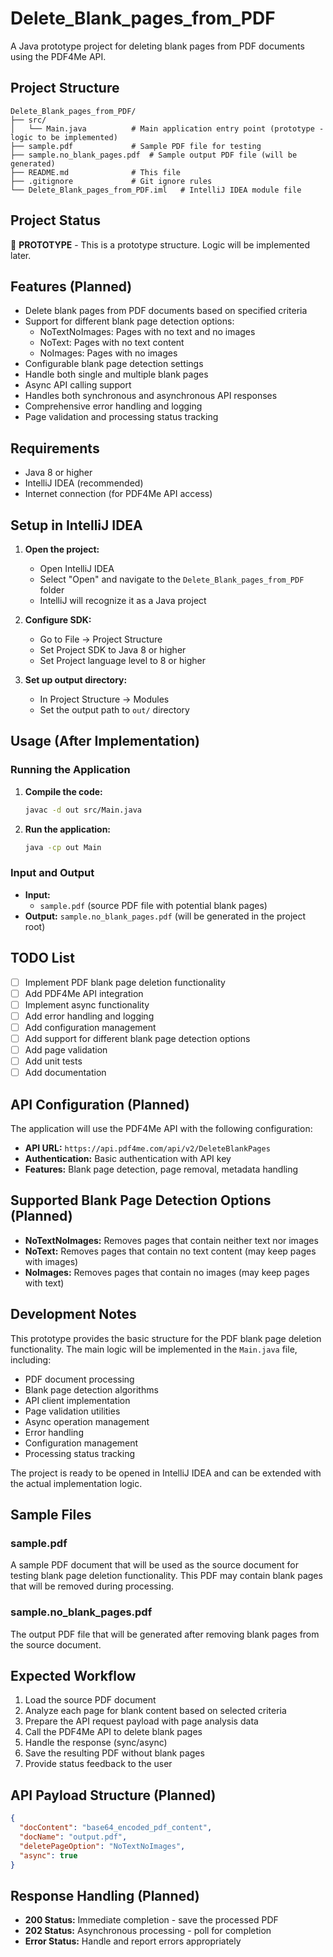 # Delete_Blank_pages_from_PDF

A Java prototype project for deleting blank pages from PDF documents using the PDF4Me API.

## Project Structure

```
Delete_Blank_pages_from_PDF/
├── src/
│   └── Main.java          # Main application entry point (prototype - logic to be implemented)
├── sample.pdf             # Sample PDF file for testing
├── sample.no_blank_pages.pdf  # Sample output PDF file (will be generated)
├── README.md              # This file
├── .gitignore             # Git ignore rules
└── Delete_Blank_pages_from_PDF.iml   # IntelliJ IDEA module file
```

## Project Status

🚧 **PROTOTYPE** - This is a prototype structure. Logic will be implemented later.

## Features (Planned)

- Delete blank pages from PDF documents based on specified criteria
- Support for different blank page detection options:
  - NoTextNoImages: Pages with no text and no images
  - NoText: Pages with no text content
  - NoImages: Pages with no images
- Configurable blank page detection settings
- Handle both single and multiple blank pages
- Async API calling support
- Handles both synchronous and asynchronous API responses
- Comprehensive error handling and logging
- Page validation and processing status tracking

## Requirements

- Java 8 or higher
- IntelliJ IDEA (recommended)
- Internet connection (for PDF4Me API access)

## Setup in IntelliJ IDEA

1. **Open the project:**
   - Open IntelliJ IDEA
   - Select "Open" and navigate to the `Delete_Blank_pages_from_PDF` folder
   - IntelliJ will recognize it as a Java project

2. **Configure SDK:**
   - Go to File → Project Structure
   - Set Project SDK to Java 8 or higher
   - Set Project language level to 8 or higher

3. **Set up output directory:**
   - In Project Structure → Modules
   - Set the output path to `out/` directory

## Usage (After Implementation)

### Running the Application

1. **Compile the code:**
   ```bash
   javac -d out src/Main.java
   ```

2. **Run the application:**
   ```bash
   java -cp out Main
   ```

### Input and Output

- **Input:** 
  - `sample.pdf` (source PDF file with potential blank pages)
- **Output:** `sample.no_blank_pages.pdf` (will be generated in the project root)

## TODO List

- [ ] Implement PDF blank page deletion functionality
- [ ] Add PDF4Me API integration
- [ ] Implement async functionality
- [ ] Add error handling and logging
- [ ] Add configuration management
- [ ] Add support for different blank page detection options
- [ ] Add page validation
- [ ] Add unit tests
- [ ] Add documentation

## API Configuration (Planned)

The application will use the PDF4Me API with the following configuration:
- **API URL:** `https://api.pdf4me.com/api/v2/DeleteBlankPages`
- **Authentication:** Basic authentication with API key
- **Features:** Blank page detection, page removal, metadata handling

## Supported Blank Page Detection Options (Planned)

- **NoTextNoImages:** Removes pages that contain neither text nor images
- **NoText:** Removes pages that contain no text content (may keep pages with images)
- **NoImages:** Removes pages that contain no images (may keep pages with text)

## Development Notes

This prototype provides the basic structure for the PDF blank page deletion functionality. The main logic will be implemented in the `Main.java` file, including:

- PDF document processing
- Blank page detection algorithms
- API client implementation
- Page validation utilities
- Async operation management
- Error handling
- Configuration management
- Processing status tracking

The project is ready to be opened in IntelliJ IDEA and can be extended with the actual implementation logic.

## Sample Files

### sample.pdf
A sample PDF document that will be used as the source document for testing blank page deletion functionality. This PDF may contain blank pages that will be removed during processing.

### sample.no_blank_pages.pdf
The output PDF file that will be generated after removing blank pages from the source document.

## Expected Workflow

1. Load the source PDF document
2. Analyze each page for blank content based on selected criteria
3. Prepare the API request payload with page analysis data
4. Call the PDF4Me API to delete blank pages
5. Handle the response (sync/async)
6. Save the resulting PDF without blank pages
7. Provide status feedback to the user

## API Payload Structure (Planned)

```json
{
  "docContent": "base64_encoded_pdf_content",
  "docName": "output.pdf",
  "deletePageOption": "NoTextNoImages",
  "async": true
}
```

## Response Handling (Planned)

- **200 Status:** Immediate completion - save the processed PDF
- **202 Status:** Asynchronous processing - poll for completion
- **Error Status:** Handle and report errors appropriately 